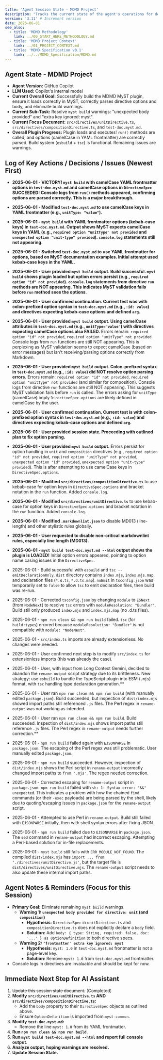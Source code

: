 ```yaml
---
title: 'Agent Session State - MDMD Project'
description: "Tracks the current state of the agent's operations for developing the MDMD MyST plugin and specifications."
version: '3.11' # Increment version
date: 2025-06-01
see_also:
  - title: 'MDMD Methodology'
    link: ../00_START_HERE_METHODOLOGY.md
  - title: 'MDMD Project Context'
    link: ../01_PROJECT_CONTEXT.md
  - title: 'MDMD Specification v0.1'
    link: ../../MDMD_Specification/MDMD.md
---
```


## Agent State - MDMD Project

- **Agent Version:** GitHub Copilot
- **LLM Used:** Copilot's internal model
- **Current Overall Goal:** Successfully build the MDMD MyST plugin, ensure it loads correctly in MyST, correctly parses directive options and body, and eliminate build warnings.
- **Current Sub-Task:** Resolve `myst build` warnings: "unexpected body provided" and "extra key ignored: myst".
- **Current Focus Document:** `src/directives/unitDirective.ts`, `src/directives/compositionDirective.ts`, and `test-doc.myst.md`.
- **Overall Plugin Progress:** Plugin loads and executes! `run()` methods are called, and options (camelCase in YAML frontmatter) are correctly parsed. Build system (`esbuild` + `tsc`) is functional. Remaining issues are warnings.

## Log of Key Actions / Decisions / Issues (Newest First)

- **2025-06-01 - VICTORY! `myst build` with camelCase YAML frontmatter options in `test-doc.myst.md` and camelCase options in `DirectiveSpec` SUCCEEDED! Console logs from `run()` methods appeared, confirming options are parsed correctly. This is a major breakthrough.**
- **2025-06-01 - Modified `test-doc.myst.md` to use camelCase keys in YAML frontmatter (e.g., `unitType: "value"`).**
- **2025-06-01 - `myst build` with YAML frontmatter options (kebab-case keys) in `test-doc.myst.md`. Output shows MyST expects camelCase keys in YAML (e.g., `required option "unitType" not provided` and `unexpected option "unit-type" provided`). `console.log` statements still not appearing.**
- **2025-06-01 - Switched `test-doc.myst.md` to use YAML frontmatter for options, based on MyST documentation examples. Initial attempt used kebab-case keys in the YAML.**
- **2025-06-01 - User provided `myst build` output. Build successful. `myst build` shows plugin loaded but option errors persist (e.g., `required option "id" not provided`). `console.log` statements from directive `run` methods are NOT appearing. This indicates MyST validation fails before `run` method sees the options.**
- **2025-06-01 - User confirmed continuation. Current test was with colon-prefixed option syntax in `test-doc.myst.md` (e.g., `:id: value`) and directives expecting kebab-case options and defined `arg`.**
- **2025-06-01 - User provided `myst build` output. Using camelCase attributes in `test-doc.myst.md` (e.g., `unitType="value"`) with directives expecting camelCase options also FAILED.** Errors remain: `required option "id" not provided`, `required option "unitType" not provided`. Console logs from `run` functions are still NOT appearing. This is perplexing as MyST validation seems to expect camelCase (based on error messages) but isn't receiving/parsing options correctly from Markdown.
- **2025-06-01 - User provided `myst build` output. Colon-prefixed syntax in `test-doc.myst.md` (e.g., `:id: value`) did NOT resolve option parsing errors.** Errors remain: `required option "id" not provided`, `required option "unitType" not provided` (and similar for composition). Console logs from directive `run` functions are still NOT appearing. This suggests MyST validation fails before `run` is called. The errors asking for `unitType` (camelCase) imply `DirectiveSpec.options` are likely defined in camelCase by the user.
- **2025-06-01 - User confirmed continuation. Current test is with colon-prefixed option syntax in `test-doc.myst.md` (e.g., `:id: value`) and directives expecting kebab-case options and defined `arg`.**
- **2025-06-01 - User provided session state. Proceeding with outlined plan to fix option parsing.**
- **2025-06-01 - User provided `myst build` output.** Errors persist for option handling in `unit` and `composition`
  directives (e.g., `required option "id" not provided`, `required option "unitType" not provided`,
  `unexpected option "id" provided`, `unexpected option "unit-type" provided`). This is after attempting to use
  camelCase keys in `DirectiveSpec.options`.


- **2025-06-01 - Modified `src/directives/compositionDirective.ts`** to use kebab-case for option keys in
  `DirectiveSpec.options` and bracket notation in the `run` function. Added `console.log`.
- **2025-06-01 - Modified `src/directives/unitDirective.ts`** to use kebab-case for option keys in `DirectiveSpec.options`
  and bracket notation in the `run` function. Added `console.log`.
- **2025-06-01 - Modified `.markdownlint.json`** to disable MD013 (line-length) and other stylistic rules globally.
- **2025-06-01 - User requested to disable non-critical markdownlint rules, especially line length (MD013).**
- **2025-06-01 - `myst build test-doc.myst.md --html` output shows the plugin is LOADED!** Initial option errors
  appeared, pointing to option name casing issues in the `DirectiveSpec`.
- 2025-06-01 - Build successful with `esbuild` and `tsc --emitDeclarationOnly`. `dist` directory contains `index.mjs`,
  `index.mjs.map`, and declaration files (`*.d.ts`, `*.d.ts.map`). `noEmit` in `tsconfig.json` was temporarily set to
  `false` to allow `tsc` to emit declaration files, then build was re-run.
- 2025-06-01 - Corrected `tsconfig.json` by changing `module` to `ESNext` (from `NodeNext`) to resolve `tsc` errors with
  `moduleResolution: "Bundler"`. Build still only produced `index.mjs` and `index.mjs.map` (no .d.ts files).
- 2025-06-01 - `npm run clean && npm run build` failed. `tsc` (for `build:types`) errored because
  `moduleResolution: "Bundler"` is not compatible with `module: "NodeNext"`.
- 2025-06-01 - `src/index.ts` imports are already extensionless. No changes were needed.
- 2025-06-01 - User confirmed next step is to modify `src/index.ts` for extensionless imports (this was already the
  case).
- 2025-06-01 - User, with input from Long Context Gemini, decided to abandon the `rename-output` script strategy due to
  its brittleness. New strategy: use `esbuild` to bundle the TypeScript plugin into ESM (`.mjs`) format, with `tsc`
  handling type declaration generation.**
- 2025-06-01 - User ran `npm run clean && npm run build` (with manually edited `package.json`). Build succeeded, but
  inspection of `dist/index.mjs` showed import paths still referenced `.js` files. The Perl regex in `rename-output`
  was not working as intended.
- 2025-06-01 - User ran `npm run clean && npm run build`. Build succeeded. Inspection of `dist/index.mjs` shows import
  paths still reference `.js` files. The Perl regex in `rename-output` needs further correction.**
- 2025-06-01 - `npm run build` failed again with `EJSONPARSE` in `package.json`. The escaping of the Perl regex was
  still problematic. User manually edited `package.json`.
- 2025-06-01 - `npm run build` succeeded. However, inspection of `dist/index.mjs` shows the Perl script in
  `rename-output` incorrectly changed import paths to `from '.mjs'`. The regex needed correction.
- 2025-06-01 - Corrected escaping for `rename-output` script in `package.json`. `npm run build` failed with `sh: 1:
  Syntax error: "&&" unexpected`. This indicates a problem with how the chained `find` commands (or their `-exec`
  payloads) are being parsed by the shell, likely due to quoting/escaping issues in `package.json` for the
  `rename-output` script.
- 2025-06-01 - Attempted to use Perl in `rename-output`. Build still failed with `EJSONPARSE` initially, then with
  shell syntax errors after fixing JSON.
- 2025-06-01 - `npm run build` failed due to `EJSONPARSE` in `package.json`. The `sed` command in `rename-output`
  had incorrect escaping. Attempting a Perl-based solution for in-file replacements.
- 2025-06-01 - `myst build` still fails with `ERR_MODULE_NOT_FOUND`. The compiled `dist/index.mjs` has `import ... from
  './directives/unitDirective.js'`, but the target file is `dist/directives/unitDirective.mjs`. The `rename-output`
  script needs to also update these internal import paths.

## Agent Notes & Reminders (Focus for this Session)

- **Primary Goal:** Eliminate remaining `myst build` warnings.
  - **Warning 1: `unexpected body provided for directive: unit` (and `composition`)**
    - **Hypothesis:** `DirectiveSpec` in `unitDirective.ts` and `compositionDirective.ts` does not explicitly declare a `body` field.
    - **Solution:** Add `body: { type: String, required: false, doc: '...' } as OptionDefinition` to both directive specs.
  - **Warning 2: `'frontmatter' extra key ignored: myst`**
    - **Hypothesis:** `myst: 1.0` in `test-doc.myst.md` frontmatter is not a page-level key.
    - **Solution:** Remove `myst: 1.0` from `test-doc.myst.md` frontmatter.
- Console logs in directives are invaluable and should be kept for now.

## Immediate Next Step for AI Assistant

1.  ~~Update this session state document.~~ (Completed)
2.  **Modify `src/directives/unitDirective.ts` AND `src/directives/compositionDirective.ts`:**
    *   Add the `body` property to their `DirectiveSpec` objects as outlined above.
    *   Ensure `OptionDefinition` is imported from `myst-common`.
3.  **Modify `test-doc.myst.md`:**
    *   Remove the line `myst: 1.0` from its YAML frontmatter.
4.  **Run `npm run clean && npm run build`.**
5.  **Run `myst build test-doc.myst.md --html` and report full console output.**
6.  **Analyze output, hoping warnings are resolved.**
7.  **Update Session State.**
